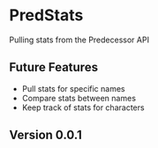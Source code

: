 # PredStats

Pulling stats from the Predecessor API

## Future Features
- Pull stats for specific names
- Compare stats between names
- Keep track of stats for characters


## Version 0.0.1




